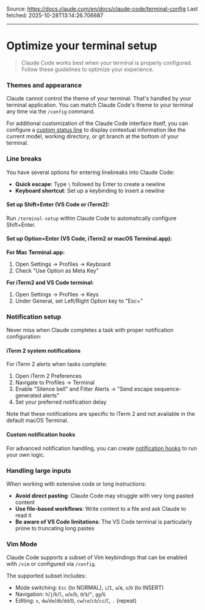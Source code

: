 Source: https://docs.claude.com/en/docs/claude-code/terminal-config
Last fetched: 2025-10-28T13:14:26.706687

---

# Optimize your terminal setup

> Claude Code works best when your terminal is properly configured. Follow these guidelines to optimize your experience.

### Themes and appearance

Claude cannot control the theme of your terminal. That's handled by your terminal application. You can match Claude Code's theme to your terminal any time via the `/config` command.

For additional customization of the Claude Code interface itself, you can configure a [custom status line](/en/docs/claude-code/statusline) to display contextual information like the current model, working directory, or git branch at the bottom of your terminal.

### Line breaks

You have several options for entering linebreaks into Claude Code:

* **Quick escape**: Type `\` followed by Enter to create a newline
* **Keyboard shortcut**: Set up a keybinding to insert a newline

#### Set up Shift+Enter (VS Code or iTerm2):

Run `/terminal-setup` within Claude Code to automatically configure Shift+Enter.

#### Set up Option+Enter (VS Code, iTerm2 or macOS Terminal.app):

**For Mac Terminal.app:**

1. Open Settings → Profiles → Keyboard
2. Check "Use Option as Meta Key"

**For iTerm2 and VS Code terminal:**

1. Open Settings → Profiles → Keys
2. Under General, set Left/Right Option key to "Esc+"

### Notification setup

Never miss when Claude completes a task with proper notification configuration:

#### iTerm 2 system notifications

For iTerm 2 alerts when tasks complete:

1. Open iTerm 2 Preferences
2. Navigate to Profiles → Terminal
3. Enable "Silence bell" and Filter Alerts → "Send escape sequence-generated alerts"
4. Set your preferred notification delay

Note that these notifications are specific to iTerm 2 and not available in the default macOS Terminal.

#### Custom notification hooks

For advanced notification handling, you can create [notification hooks](/en/docs/claude-code/hooks#notification) to run your own logic.

### Handling large inputs

When working with extensive code or long instructions:

* **Avoid direct pasting**: Claude Code may struggle with very long pasted content
* **Use file-based workflows**: Write content to a file and ask Claude to read it
* **Be aware of VS Code limitations**: The VS Code terminal is particularly prone to truncating long pastes

### Vim Mode

Claude Code supports a subset of Vim keybindings that can be enabled with `/vim` or configured via `/config`.

The supported subset includes:

* Mode switching: `Esc` (to NORMAL), `i`/`I`, `a`/`A`, `o`/`O` (to INSERT)
* Navigation: `h`/`j`/`k`/`l`, `w`/`e`/`b`, `0`/`$`/`^`, `gg`/`G`
* Editing: `x`, `dw`/`de`/`db`/`dd`/`D`, `cw`/`ce`/`cb`/`cc`/`C`, `.` (repeat)